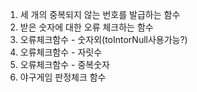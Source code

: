 1. 세 개의 중복되지 않는 번호를 발급하는 함수
2. 받은 숫자에 대한 오류 체크하는 함수
3. 오류체크함수 - 숫자외(toIntorNull사용가능?)
4. 오류체크함수 - 자릿수
5. 오류체크함수 - 중복숫자
6. 야구게임 판정체크 함수